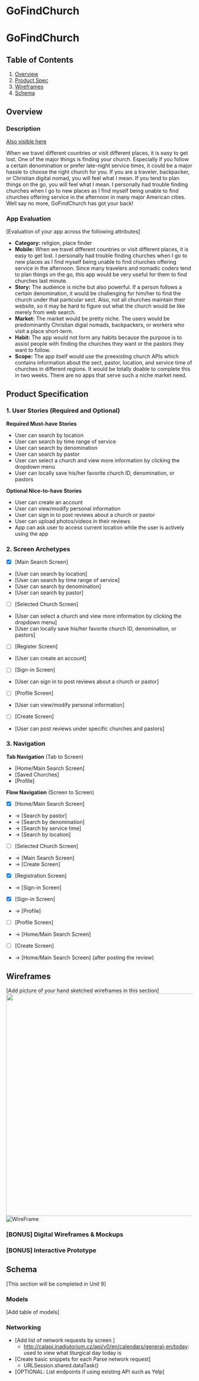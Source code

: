 GoFindChurch
===

# GoFindChurch

## Table of Contents

1. [Overview](#Overview)
2. [Product Spec](#Product-Spec)
3. [Wireframes](#Wireframes)
4. [Schema](#Schema)

## Overview

### Description

[Also visible here](https://hackmd.io/@0yxRoGDhS1-989uKw4lOnw/r1KSGy87p)

When we travel different countries or visit different places, it is easy to get lost. One of the major things is finding your church. Especially if you follow a certain denomination or prefer late-night service times, it could be a major hassle to choose the right church for you. If you are a traveler, backpacker, or Christian digital nomad, you will feel what I mean. If you tend to plan things on the go, you will feel what I mean. I personally had trouble finding churches when I go to new places as I find myself being unable to find churches offering service in the afternoon in many major American cities. Well say no more, GoFindChurch has got your back! 

### App Evaluation

[Evaluation of your app across the following attributes]
- **Category:** religion, place finder
- **Mobile:** When we travel different countries or visit different places, it is easy to get lost. I personally had trouble finding churches when I go to new places as I find myself being unable to find churches offering service in the afternoon. Since many travelers and nomadic coders tend to plan things on the go, this app would be very useful for them to find churches last minute.
- **Story:** The audience is niche but also powerful. If a person follows a certain denomination, it would be challenging for him/her to find the church under that particular sect. Also, not all churches maintain their website, so it may be hard to figure out what the church would be like merely from web search.
- **Market:** The market would be pretty niche. The users would be predominantly Christian digial nomads, backpackers, or workers who visit a place short-term.
- **Habit:** The app would not form any habits because the purpose is to assist people with finding the churches they want or the pastors they want to follow.
- **Scope:** The app itself would use the preexisting church APIs which contains information about the sect, pastor, location, and service time of churches in different regions. It would be totally doable to complete this in two weeks. There are no apps that serve such a niche market need.

## Product Specification

### 1. User Stories (Required and Optional)

**Required Must-have Stories**

* User can search by location
* User can search by time range of service
* User can search by denomination
* User can search by pastor
* User can select a church and view more information by clicking the dropdown menu
* User can locally save his/her favorite church ID, denomination, or pastors

**Optional Nice-to-have Stories**

* User can create an account
* User can view/modify personal information
* User can sign in to post reviews about a church or pastor
* User can upload photos/videos in their reviews
* App can ask user to access current location while the user is actively using the app

### 2. Screen Archetypes

- [X] [Main Search Screen]
* [User can search by location]
* [User can search by time range of service]
* [User can search by denomination]
* [User can search by pastor]

- [ ] [Selected Church Screen]
* [User can select a church and view more information by clicking the dropdown menu]
* [User can locally save his/her favorite church ID, denomination, or pastors]

- [ ] [Register Screen]
* [User can create an account]

- [ ] [Sign-in Screen]
* [User can sign in to post reviews about a church or pastor]

- [ ] [Profile Screen]
* [User can view/modify personal information]

- [ ] [Create Screen]
* [User can post reviews under specific churches and pastors]

### 3. Navigation

**Tab Navigation** (Tab to Screen)

* [Home/Main Search Screen]
* [Saved Churches]
* [Profile]

**Flow Navigation** (Screen to Screen)

- [X] [Home/Main Search Screen]
* -> [Search by pastor]
* -> [Search by denomination]
* -> [Search by service time]
* -> [Search by location]

- [ ] [Selected Church Screen]
* -> [Main Search Screen]
* -> [Create Screen]

- [X] [Registration Screen]
* -> [Sign-in Screen]

- [X] [Sign-in Screen]
* -> [Profile]

- [ ] [Profile Screen]
* -> [Home/Main Search Screen]

- [ ] [Create Screen]
* -> [Home/Main Search Screen] (after posting the review)



## Wireframes

[Add picture of your hand sketched wireframes in this section]
<img src="./wireframe_draft.jpg" width=600>
![](./wireframe_draft.jpg?raw=true "WireFrame")

### [BONUS] Digital Wireframes & Mockups

### [BONUS] Interactive Prototype

## Schema 

[This section will be completed in Unit 9]

### Models

[Add table of models]

### Networking

- [Add list of network requests by screen ]
    - http://calapi.inadiutorium.cz/api/v0/en/calendars/general-en/today: used to view what liturgical day today is
- [Create basic snippets for each Parse network request]
    - URLSession.shared.dataTask()
- [OPTIONAL: List endpoints if using existing API such as Yelp]

